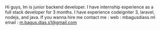 Hi guys, Im is junior backend developer.                                                                                                                              I have internship experience as a full stack developer for 3 months.                                                                                                  I have experience codeigniter 3, laravel, nodejs, and java.                                                                                                          If you wanna hire me 
  contact me :
    web : mbagusdiass.ml
    email : m.bagus.dias.s1@gmail.com
   
<!---
MBagusDiasS/MBagusDiasS is a ✨ special ✨ repository because its `README.md` (this file) appears on your GitHub profile.
You can click the Preview link to take a look at your changes.
--->
